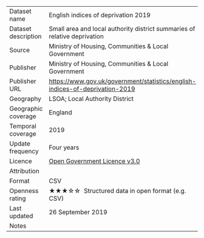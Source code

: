 <table>
<tr>
	<td>Dataset name</td>
	<td>English indices of deprivation 2019</td>
</tr>
<tr>
	<td>Dataset description</td>
	<td>Small area and local authority district summaries of relative deprivation</td>
</tr>
<tr>
	<td>Source</td>
	<td>Ministry of Housing, Communities & Local Government</td>
</tr>
<tr>
	<td>Publisher</td>
	<td>Ministry of Housing, Communities & Local Government</td>
</tr>
<tr>
	<td>Publisher URL</td>
	<td><a href="https://www.gov.uk/government/statistics/english-indices-of-deprivation-2019">https://www.gov.uk/government/statistics/english-indices-of-deprivation-2019</a></td>
</tr>
<tr>
	<td>Geography</td>
	<td>LSOA; Local Authority District</td>
</tr>
<tr>
	<td>Geographic coverage</td>
	<td>England</td>
</tr>
<tr>
	<td>Temporal coverage</td>
	<td>2019</td>
</tr>
<tr>
	<td>Update frequency</td>
	<td>Four years</td>
</tr>
<tr>
	<td>Licence</td>
	<td><a href="https://www.nationalarchives.gov.uk/doc/open-government-licence/version/3">Open Government Licence v3.0</a></td>
</tr>
<tr>
	<td>Attribution</td>
	<td></td>
</tr>
<tr>
	<td>Format</td>
	<td>CSV</td>
</tr>
<tr>
	<td>Openness rating</td>
	<td>&#9733&#9733&#9733&#9734&#9734&nbsp; Structured data in open format (e.g. CSV)</td>
</tr>
<tr>
	<td>Last updated</td>
	<td>26 September 2019</td>
</tr>
<tr>
	<td>Notes</td>
	<td></td>
</tr>
</table>
